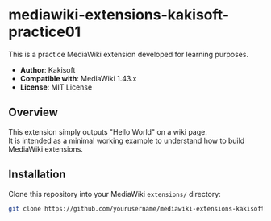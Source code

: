 # mediawiki-extensions-kakisoft-practice01

This is a practice MediaWiki extension developed for learning purposes.

- **Author**: Kakisoft  
- **Compatible with**: MediaWiki 1.43.x  
- **License**: MIT License

## Overview

This extension simply outputs "Hello World" on a wiki page.  
It is intended as a minimal working example to understand how to build MediaWiki extensions.

## Installation

Clone this repository into your MediaWiki `extensions/` directory:

```bash
git clone https://github.com/yourusername/mediawiki-extensions-kakisoft-practice01.git
```

